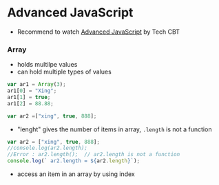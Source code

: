 # Advanced JavaScript

- Recommend to watch [Advanced JavaScript](https://www.youtube.com/watch?v=UqWN8LXUldc&list=PLvZkOAgBYrsSMNbUiupQpQahsdyjaY6EM) by Tech CBT

### Array

- holds multilpe values
- can hold multiple types of values
```javascript
var ar1 = Array(3);
ar1[0] = "Xing";
ar1[1] = true;
ar1[2] = 88.88;

var ar2 =["xing", true, 888];
```
- "lenght" gives the number of items in array, `.length` is not a function

```javascript
var ar2 = ["xing", true, 888];
//console.log(ar2.length);
//Error : ar2.length();  // ar2.length is not a function
console.log(` ar2.length = ${ar2.length}`);
```
- access an item in an array by using index